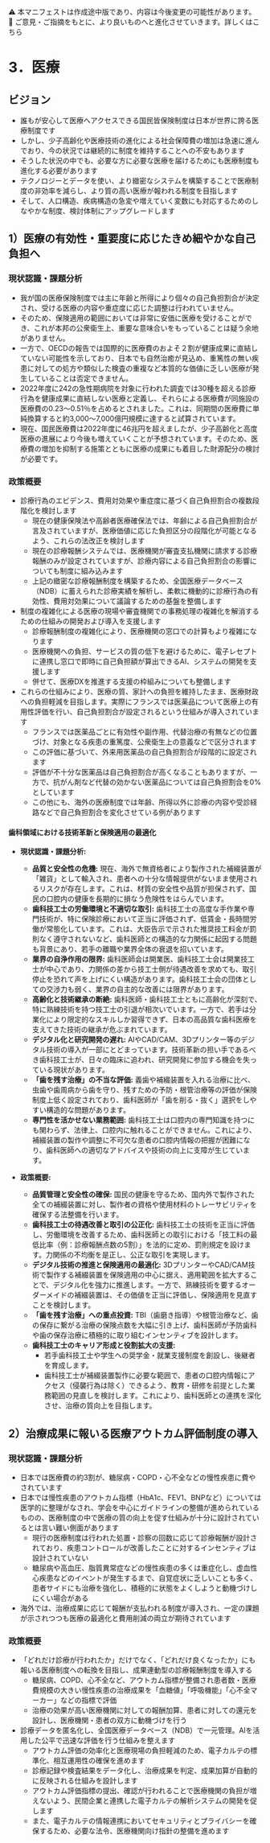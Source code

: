 ⚠️ 本マニフェストは作成途中版であり、内容は今後変更の可能性があります。  
💬 ご意見・ご指摘をもとに、より良いものへと進化させていきます。詳しくはこちら

# 3．医療

## ビジョン

- 誰もが安心して医療へアクセスできる国民皆保険制度は日本が世界に誇る医療制度です  
- しかし、少子高齢化や医療技術の進化による社会保障費の増加は急速に進んでおり、今の状況では継続的に制度を維持することへの不安もあります  
- そうした状況の中でも、必要な方に必要な医療を届けるためにも医療制度も進化する必要があります  
- テクノロジーとデータを使い、より緻密なシステムを構築することで医療制度の非効率を減らし、より質の高い医療が報われる制度を目指します  
- そして、人口構造、疾病構造の急変や増えていく変数にも対応するためのしなやかな制度、検討体制にアップグレードします

## 1）医療の有効性・重要度に応じたきめ細やかな自己負担へ

### 現状認識・課題分析

*   我が国の医療保険制度では主に年齢と所得により個々の自己負担割合が決定され、受ける医療の内容や重症度に応じた調整は行われていません。  
*   そのため、保険適用の範囲においては非常に安価に医療を受けることができ、これが本邦の公衆衛生上、重要な意味合いをもっていることは疑う余地がありません。  
*   一方で、OECDの報告では国際的に医療費のおよそ２割が健康成果に直結していない可能性を示しており、日本でも自然治癒が見込め、重篤性の無い疾患に対しての処方や類似した検査の重複など本質的な価値に乏しい医療が発生していることは否定できません。  
*   2022年度に242の急性期病院を対象に行われた調査では30種を超える診療行為を健康成果に直結しない医療と定義し、それらによる医療費が同施設の医療費の0.23〜0.51％を占めるとされました。これは、同期間の医療費に単純換算すると約3,000〜7,000億円規模に達すると試算されています。  
*   現在、国民医療費は2022年度に46兆円を超えましたが、少子高齢化と高度医療の進展により今後も増えていくことが予想されています。そのため、医療費の増加を抑制する施策とともに医療の成果にも着目した財源配分の検討が必要です。

### 政策概要

*   診療行為のエビデンス、費用対効果や重症度に基づく自己負担割合の複数段階化を検討します  
    *   現在の健康保険法や高齢者医療確保法では、年齢による自己負担割合が言及されていますが、医療価値に応じた負担区分の段階化が可能となるよう、これらの法改正を検討します  
    *   現在の診療報酬システムでは、医療機関が審査支払機関に請求する診療報酬のみが設定されていますが、診療内容による自己負担割合の影響についても制度に組み込みます  
    *   上記の緻密な診療報酬制度を構築するため、全国医療データベース（NDB）に蓄えられた診療実績を解析し、柔軟に機動的に診療行為の有効性、費用対効果について議論するための基盤を整備します  
*   制度の複雑化による医療の現場や審査機関での事務処理の複雑化を解消するための仕組みの開発および導入を支援します  
    *   診療報酬制度の複雑化により、医療機関の窓口での計算もより複雑になります  
    *   医療機関への負担、サービスの質の低下を避けるために、電子レセプトに連携し窓口で即時に自己負担額が算出できるAI、システムの開発を支援します  
    *   併せて、医療DXを推進する支援の枠組みについても整備します  
*   これらの仕組みにより、医療の質、家計への負担を維持したまま、医療財政への負担軽減を目指します。実際にフランスでは医薬品について医療上の有用性評価を行い、自己負担割合が設定されるという仕組みが導入されています
    *   フランスでは医薬品ごとに有効性や副作用、代替治療の有無などの位置づけ、対象となる疾患の重篤度、公衆衛生上の意義などで区分されます  
    *   この評価に基づいて、外来用医薬品の自己負担割合が段階的に設定されます  
    *   評価が不十分な医薬品は自己負担割合が高くなることもありますが、一方で、抗がん剤など代替の効かない医薬品については自己負担割合を0%としています  
    *   この他にも、海外の医療制度では年齢、所得以外に診療の内容や受診経路などで自己負担割合を変化させている例があります

#### 歯科領域における技術革新と保険適用の最適化

*   **現状認識・課題分析:**
    *   **品質と安全性の危機:** 現在、海外で無資格者により製作された補綴装置が「雑貨」として輸入され、患者への十分な情報提供がないまま使用されるリスクが存在します。これは、材質の安全性や品質が担保されず、国民の口腔内の健康を長期的に損なう危険性をはらんでいます。
    *   **歯科技工士の労働環境と不適切な取引:** 歯科技工士の高度な手作業や専門技術が、特に保険診療において正当に評価されず、低賃金・長時間労働が常態化しています。これは、大臣告示で示された推奨技工料金が罰則なく遵守されないなど、歯科医師との構造的な力関係に起因する問題も背景にあり、若手の離職や業界全体の衰退を招いています。
    *   **業界の自浄作用の限界:** 歯科医師会は開業医、歯科技工士会は開業技工士が中心であり、力関係の差から技工士側が待遇改善を求めても、取引停止を恐れて声を上げにくい構造があります。歯科技工士会の団体としての交渉力も弱く、業界の自主的な改善には限界があります。
    *   **高齢化と技術継承の断絶:** 歯科医師・歯科技工士ともに高齢化が深刻で、特に熟練技術を持つ技工士の引退が相次いでいます。一方で、若手は分業化により限定的なスキルしか習得できず、日本の高品質な歯科医療を支えてきた技術の継承が危ぶまれています。
    *   **デジタル化と研究開発の遅れ:** AIやCAD/CAM、3Dプリンター等のデジタル技術の導入が一部にとどまっています。技術革新の担い手であるべき歯科技工士が、日々の臨床に追われ、研究開発に参加する機会を失っている現状があります。
    *   **「歯を残す治療」の不当な評価:** 義歯や補綴装置を入れる治療に比べ、虫歯や歯周病から歯を守り、残すための予防・根管治療等の評価が保険制度上低く設定されており、歯科医師が「歯を削る・抜く」選択をしやすい構造的な問題があります。
    *   **専門性を活かせない業務範囲:** 歯科技工士は口腔内の専門知識を持つにも関わらず、法律上、口腔内に触れることができません。これにより、補綴装置の製作や調整に不可欠な患者の口腔内情報の把握が困難になり、歯科医師への適切なアドバイスや技術の向上に支障が生じています。

*   **政策概要:**
    *   **品質管理と安全性の確保:** 国民の健康を守るため、国内外で製作された全ての補綴装置に対し、製作者の資格や使用材料のトレーサビリティを確保する法整備を行います。
    *   **歯科技工士の待遇改善と取引の公正化:** 歯科技工士の技術を正当に評価し、労働環境を改善するため、歯科医師との取引における「技工料の最低比率（例：診療報酬点数の5割）」を法的に定め、罰則規定を設けます。力関係の不均衡を是正し、公正な取引を実現します。
    *   **デジタル技術の推進と保険適用の最適化:** 3DプリンターやCAD/CAM技術で製作する補綴装置を保険適用の中心に据え、適用範囲を拡大することで、デジタル化を強力に推進します。一方で、熟練技術を要するオーダーメイドの補綴装置は、その価値を正当に評価し、保険適用を見直すことを検討します。
    *   **「歯を残す治療」への重点投資:** TBI（歯磨き指導）や根管治療など、歯の保存に繋がる治療の保険点数を大幅に引き上げ、歯科医師が予防歯科や歯の保存治療に積極的に取り組むインセンティブを設計します。
    *   **歯科技工士のキャリア形成と役割拡大の支援:**
        *   若手歯科技工士や学生への奨学金・就業支援制度を創設し、後継者を育成します。
        *   歯科技工士が補綴装置製作に必要な範囲で、患者の口腔内情報にアクセス（侵襲行為は除く）できるよう、教育・研修を前提とした業務範囲の見直しを検討します。これにより、歯科医師との連携を深化させ、治療の質向上を目指します。

## 2）治療成果に報いる医療アウトカム評価制度の導入

### 現状認識・課題分析

*   日本では医療費の約3割が、糖尿病・COPD・心不全などの慢性疾患に費やされています  
*   日本では慢性疾患のアウトカム指標（HbA1c、FEV1、BNPなど）については医学的に整理がなされ、学会を中心にガイドラインの整備が進められているものの、医療制度の中で医療の質の向上を促す仕組みが十分に設計されているとは言い難い側面があります
    *   現行の医療制度は行われた処置・診察の回数に応じて診療報酬が設計されており、疾患コントロールが改善したことに対するインセンティブは設計されていない  
    *   糖尿病や高血圧、脂質異常症などの慢性疾患の多くは重症化し、虚血性心疾患などのイベントが発生するまで、自覚症状に乏しいことも多く、患者サイドにも治療を強化し、積極的に状態をよくしようと動機づけしにくい場合がある  
*   海外では、治療成果に応じて報酬が支払われる制度が導入され、一定の課題が示されつつも医療の最適化と費用削減の両立が期待されています

### 政策概要

*   「どれだけ診療が行われたか」だけでなく、「どれだけ良くなったか」にも報いる医療制度への転換を目指し、成果連動型の診療報酬制度を導入する  
    *   糖尿病、COPD、心不全など、アウトカム指標が整備され患者数・医療費規模の大きい慢性疾患の治療成果を「血糖値」「呼吸機能」「心不全マーカー」などの指標で評価  
    *   治療の効果が高い医療機関に対しての報酬加算、患者に対しての還元を設計し、医療機関・患者の双方に動機づけを行う  
*   診療データを匿名化し、全国医療データベース（NDB）で一元管理。AIを活用した公平で迅速な評価を行う仕組みを整えます  
    *   アウトカム評価の効率化と医療現場の負担軽減のため、電子カルテの標準化、相互運用性の確保を進めます  
    *   診療記録や検査結果をデータ化し、治療成果を判定、成果加算が自動的に反映される仕組みを設計します  
    *   アウトカム評価指標の提出、確認が行われることで医療機関の負担が増えないよう、民間企業と連携した電子カルテの解析システムの開発を促します  
    *   また、電子カルテの情報連携においてセキュリティとプライバシーを確保するため、必要な法令、医療機関向け指針の整備を進めます